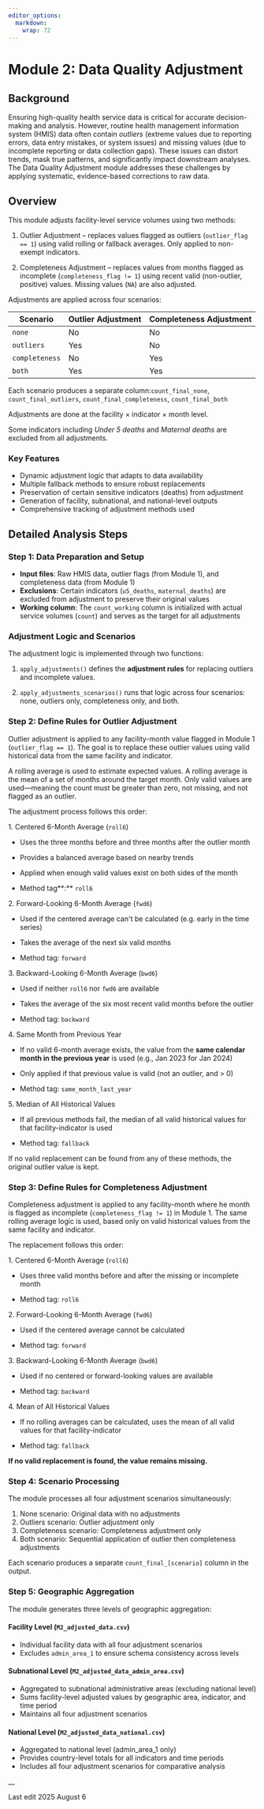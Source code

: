 ```yaml
---
editor_options: 
  markdown: 
    wrap: 72
---
```


# Module 2: Data Quality Adjustment

## Background

Ensuring high-quality health service data is critical for accurate
decision-making and analysis. However, routine health management
information system (HMIS) data often contain *outliers* (extreme values
due to reporting errors, data entry mistakes, or system issues) and
missing values (due to incomplete reporting or data collection gaps).
These issues can distort trends, mask true patterns, and significantly
impact downstream analyses. The Data Quality Adjustment module addresses
these challenges by applying systematic, evidence-based corrections to
raw data.

## **Overview**

This module adjusts facility-level service volumes using two methods:

1.  Outlier Adjustment – replaces values flagged as outliers
    (`outlier_flag == 1`) using valid rolling or fallback averages. Only
    applied to non-exempt indicators.

2.  Completeness Adjustment – replaces values from months flagged as
    incomplete (`completeness_flag != 1`) using recent valid
    (non-outlier, positive) values. Missing values (`NA`) are also
    adjusted.

Adjustments are applied across four scenarios:

| Scenario       | Outlier Adjustment | Completeness Adjustment |
|----------------|--------------------|-------------------------|
| `none`         | No                 | No                      |
| `outliers`     | Yes                | No                      |
| `completeness` | No                 | Yes                     |
| `both`         | Yes                | Yes                     |

Each scenario produces a separate column:`count_final_none`,
`count_final_outliers`, `count_final_completeness`, `count_final_both`

Adjustments are done at the facility × indicator × month level.

Some indicators including *Under 5 deaths* and *Maternal deaths* are
excluded from all adjustments.

### Key Features

-   Dynamic adjustment logic that adapts to data availability
-   Multiple fallback methods to ensure robust replacements
-   Preservation of certain sensitive indicators (deaths) from
    adjustment
-   Generation of facility, subnational, and national-level outputs
-   Comprehensive tracking of adjustment methods used

## Detailed Analysis Steps

### Step 1: Data Preparation and Setup

-   **Input files**: Raw HMIS data, outlier flags (from Module 1), and
    completeness data (from Module 1)
-   **Exclusions**: Certain indicators (`u5_deaths`, `maternal_deaths`)
    are excluded from adjustment to preserve their original values
-   **Working column**: The `count_working` column is initialized with
    actual service volumes (`count`) and serves as the target for all
    adjustments

### **Adjustment Logic and Scenarios**

The adjustment logic is implemented through two functions:

1.  `apply_adjustments()` defines the **adjustment rules** for replacing
    outliers and incomplete values.

2.  `apply_adjustments_scenarios()` runs that logic across four
    scenarios: none, outliers only, completeness only, and both.

### **Step 2:** Define Rules for Outlier Adjustment

Outlier adjustment is applied to any facility-month value flagged in
Module 1 (`outlier_flag == 1`). The goal is to replace these outlier
values using valid historical data from the same facility and indicator.

A rolling average is used to estimate expected values. A rolling average
is the mean of a set of months around the target month. Only valid
values are used—meaning the count must be greater than zero, not
missing, and not flagged as an outlier.

The adjustment process follows this order:

1\. Centered 6-Month Average (`roll6`)

-   Uses the three months before and three months after the outlier
    month

-   Provides a balanced average based on nearby trends

-   Applied when enough valid values exist on both sides of the month

-   Method tag**:** `roll6`

2\. Forward-Looking 6-Month Average (`fwd6`)

-   Used if the centered average can't be calculated (e.g. early in the
    time series)

-   Takes the average of the next six valid months

-   Method tag: `forward`

3\. Backward-Looking 6-Month Average (`bwd6`)

-   Used if neither `roll6` nor `fwd6` are available

-   Takes the average of the six most recent valid months before the
    outlier

-   Method tag: `backward`

4\. Same Month from Previous Year

-   If no valid 6-month average exists, the value from the **same
    calendar month in the previous year** is used (e.g., Jan 2023 for
    Jan 2024)

-   Only applied if that previous value is valid (not an outlier, and \>
    0)

-   Method tag: `same_month_last_year`

5\. Median of All Historical Values

-   If all previous methods fail, the median of all valid historical
    values for that facility-indicator is used

-   Method tag: `fallback`

If no valid replacement can be found from any of these methods, the
original outlier value is kept.

### **Step 3:** Define Rules for Completeness Adjustment

Completeness adjustment is applied to any facility-month where he month
is flagged as incomplete (`completeness_flag != 1`) in Module 1. The
same rolling average logic is used, based only on valid historical
values from the same facility and indicator.

The replacement follows this order:

1\. Centered 6-Month Average (`roll6`)

-   Uses three valid months before and after the missing or incomplete
    month

-   Method tag: `roll6`

2\. Forward-Looking 6-Month Average (`fwd6`)

-   Used if the centered average cannot be calculated

-   Method tag: `forward`

3\. Backward-Looking 6-Month Average (`bwd6`)

-   Used if no centered or forward-looking values are available

-   Method tag: `backward`

4\. Mean of All Historical Values

-   If no rolling averages can be calculated, uses the mean of all valid
    values for that facility-indicator

-   Method tag: `fallback`

**If no valid replacement is found, the value remains missing.**

### Step 4: Scenario Processing

The module processes all four adjustment scenarios simultaneously:

1.  None scenario: Original data with no adjustments
2.  Outliers scenario: Outlier adjustment only
3.  Completeness scenario: Completeness adjustment only
4.  Both scenario: Sequential application of outlier then completeness
    adjustments

Each scenario produces a separate `count_final_[scenario]` column in the
output.

### Step 5: Geographic Aggregation

The module generates three levels of geographic aggregation:

#### Facility Level (`M2_adjusted_data.csv`)

-   Individual facility data with all four adjustment scenarios
-   Excludes `admin_area_1` to ensure schema consistency across levels

#### Subnational Level (`M2_adjusted_data_admin_area.csv`)

-   Aggregated to subnational administrative areas (excluding national
    level)
-   Sums facility-level adjusted values by geographic area, indicator,
    and time period
-   Maintains all four adjustment scenarios

#### National Level (`M2_adjusted_data_national.csv`)

-   Aggregated to national level (admin_area_1 only)
-   Provides country-level totals for all indicators and time periods
-   Includes all four adjustment scenarios for comparative analysis

\_\_

Last edit 2025 August 6
